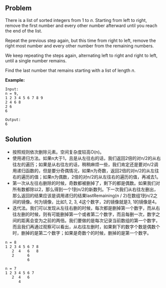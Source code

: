 ## Problem

There is a list of sorted integers from 1 to *n*. Starting from left to right, remove the first number and every other number afterward until you reach the end of the list.

Repeat the previous step again, but this time from right to left, remove the right most number and every other number from the remaining numbers.

We keep repeating the steps again, alternating left to right and right to left, until a single number remains.

Find the last number that remains starting with a list of length *n*.

**Example:**

```
Input:
n = 9,
1 2 3 4 5 6 7 8 9
2 4 6 8
2 6
6

Output:
6
```



## Solution

* 按照规则依次删除元素。空间复杂度较高O(n)。
* 使用递归方法。如果n大于1，且是从左往右的话，我们返回2倍的对n/2的从右往左的遍历；如果是从右往左的话，稍稍麻烦一些，我们肯定还是要对n/2调用递归函数的，但是要分奇偶情况，如果n为奇数，返回2倍的对n/2的从左往右的遍历的值；如果n为偶数，2倍的对n/2的从左往右的遍历的值，再减去1。
* 第一次从左往右删除的时候，奇数都被删掉了，剩下的都是偶数。如果我们对所有数都除以2，那么得到一个1到n/2的新数列。下一次我们从右往左删出，那么返回的结果应该是调用递归的结果lastRemaining(n / 2)在数组1到n/2之间的镜像。何为镜像，比如1, 2, 3, 4这个数字，2的镜像就是3, 1的镜像是4。
* 迭代法。我们可以发现从左往右删的时候，每次都是删掉第一个数字，而从右往左删的时候，则有可能删掉第一个或者第二个数字，而且每删一次，数字之间的距离会变为之前的两倍。我们要做的是每次记录当前数组的第一个数字，而且我们再通过观察可以看出，从右往左删时，如果剩下的数字个数是偶数个时，删掉的是第二个数字；如果是奇数个的时候，删掉的是第一个数字。

```
n = 8
1 2 3 4 5 6 7 8
   2  4   6   8
   2      6
          6
          
n = 7      
1 2 3 4 5 6 7
   2  4   6
      4
```